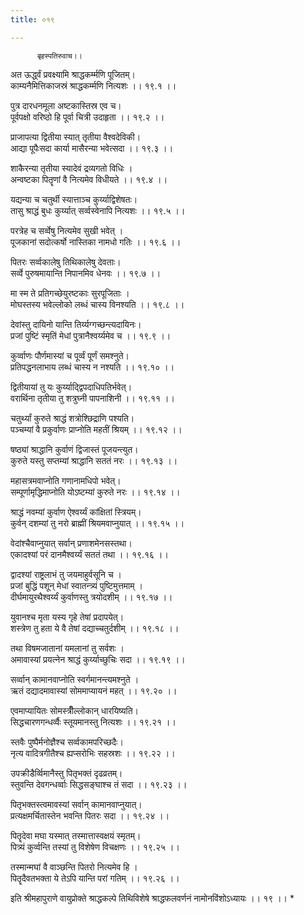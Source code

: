 ```yaml
---
title: ०१९

---
```

          बृहस्पतिरुवाच।।  
अत ऊर्द्ध्वं प्रवक्ष्यामि श्राद्धकर्म्मणि पूजितम्।  
काम्यनैमित्तिकाजस्रं श्राद्धकर्म्मणि नित्यशः ।। १९.१ ।।  
  
पुत्र दारधनमूला अष्टकास्तिस्र एव च।  
पूर्वपक्षो वरिष्ठो हि पूर्वा चित्री उदाहृता ।। १९.२ ।।  
  
प्राजापत्या द्वितीया स्यात् तृतीया वैश्वदेविकी।  
आद्या पूपैःसदा कार्या मासैरन्या भवेत्सदा ।। १९.३ ।।  
  
शाकैरन्या तृतीया स्यादेवं द्रव्यगतो विधिः ।  
अन्वष्टका पितॄणां वै नित्यमेव विधीयते ।। १९.४ ।।  
  
यद्यन्या च चतुर्थी स्यात्ताञ्च कुर्य्याद्विशेषतः।  
तासु श्राद्धं बुधः कुर्य्यात् सर्व्वस्वेनापि नित्यशः ।। १९.५ ।।  
  
परत्रेह च सर्व्वेषु नित्यमेव सुखी भवेत् ।  
पूजकानां सदोत्कर्षो नास्तिका नामधो गतिः ।। १९.६ ।।  
  
पितरः सर्व्वकालेषु तिथिकालेषु देवताः।  
सर्व्वे पुरुषमायान्ति निपानमिव धेनवः ।। १९.७ ।।  
  
मा स्म ते प्रतिगच्छेयुरष्टकाः सुरपूजिताः ।  
मोघस्तस्य भवेल्लोको लब्धं चास्य विनश्यति ।। १९.८ ।।  
  
देवांस्तु दायिनो यान्ति तिर्य्यग्गच्छन्त्यदायिनः।  
प्रजां पुष्टिं स्मृतिं मेधां पुत्रानैश्वर्य्यमेव च ।। १९.९ ।।  
  
कुर्व्वाणः पौर्णमास्यां च पूर्व्वं पूर्णं समश्नुते।  
प्रतिपद्धनलाभाय लब्धं चास्य न नश्यति ।। १९.१० ।।  
  
द्वितीयायां तु यः कुर्य्याद्द्विपदाधिपतिर्भवेत्।  
वरार्थिना तृतीया तु शत्रुघ्नी पापनाशिनी ।। १९.११ ।।  
  
चतुर्थ्यां कुरुते श्राद्धं शत्रोश्छिद्राणि पश्यति।  
पञ्चम्यां वै प्रकुर्वाणः प्राप्नोति महतीं श्रियम् ।। १९.१२ ।।  
  
षष्ठ्यां श्राद्धानि कुर्वाणं द्विजास्तं पूजयन्त्युत।  
कुरुते यस्तु सप्तम्यां श्राद्धानि सततं नरः ।। १९.१३ ।।  
  
महासत्रमवाप्नोति गणानामधिपो भवेत्।  
सम्पूर्णामृद्धिमाप्नोति योऽष्टम्यां कुरुते नरः ।। १९.१४ ।।  
  
श्राद्धं नवम्यां कुर्वाण ऐश्वर्य्यं कांक्षितां स्त्रियम्।  
कुर्वन् दशम्यां तु नरो ब्राह्मीं श्रियमवाप्नुयात् ।। १९.१५ ।।  
  
वेदांश्चैवाप्नुयात् सर्वान् प्रणाशमेनसस्तथा।  
एकादश्यां परं दानमैश्वर्य्यं सततं तथा ।। १९.१६ ।।  
  
द्वादश्यां राष्ट्रलाभं तु जयमाहुर्वसूनि च ।  
प्रजां बुद्धिं पशून् मेधां स्वातन्त्र्यं पुष्टिमुत्तमाम् ।  
दीर्घमायुरथैश्वर्य्यं कुर्वाणस्तु त्रयोदशीम् ।। १९.१७ ।।  
  
युवानश्च मृता यस्य गृहे तेषां प्रदापयेत्।  
शस्त्रेण तु हता ये वै तेषां दद्याच्चतुर्दशीम् ।। १९.१८ ।।  
  
तथा विषमजातानां यमलानां तु सर्वशः ।  
अमावास्यां प्रयत्नेन श्राद्धं कुर्य्याच्छुचिः सदा ।। १९.१९ ।।  
  
सर्व्वान् कामानवाप्नोति स्वर्गमानन्त्यमश्नुते ।  
ऋतं दद्यादमावास्यां सोममाप्यायनं महत् ।। १९.२० ।।  
  
एवमाप्यायितः सोमस्त्रीँल्लोकान् धारयिष्यति।  
सिद्धचारणगन्धर्व्वैः स्तूयमानस्तु नित्यशः ।। १९.२१ ।।  
  
स्तवैः पुष्पैर्मनोज्ञैश्च सर्व्वकामपरिच्छदैः।  
नृत्य वादित्रगीतैश्च ह्यप्सरोभिः सहस्रशः ।। १९.२२ ।।  
  
उपक्रीडैर्व्विमानैस्तु पितृभक्तं दृढव्रतम्।  
स्तुवन्ति देवगन्धर्व्वाः सिद्धसङ्घाश्च तं सदा ।। १९.२३ ।।  
  
पितृभक्तस्त्वमावस्यां सर्वान् कामानवाप्नुयात्।  
प्रत्यक्षमर्चितास्तेन भवन्ति पितरः सदा ।। १९.२४ ।।  
  
पितॄदेवा मघा यस्मात् तस्मात्तास्वक्षयं स्मृतम्।  
पित्र्यं कुर्व्वन्ति तस्यां तु विशेषेण विचक्षणः ।। १९.२५ ।।  
  
तस्मान्मघां वै वाञ्छन्ति पितरो नित्यमेव हि ।  
पितॄदैवतभक्ता ये तेऽपि यान्ति परां गतिम् ।। १९.२६ ।।  
  
इति श्रीमहापुराणे वायुप्रोक्ते श्राद्धकल्पे तिथिविशेषे श्राद्धफलवर्णनं नामोनविंशोऽध्यायः ।। १९ ।। *  
  
  
     
